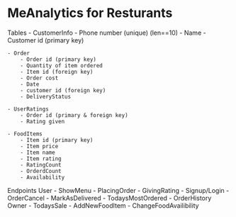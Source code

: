 # MeAnalytics for Resturants

Tables
    - CustomerInfo
        - Phone number (unique) (len==10)
        - Name
        - Customer id (primary key)
        
    - Order
        - Order id (primary key)
        - Quantity of item ordered
        - Item id (foreign key)
        - Order cost
        - Date
        - customer id (foreign key)
        - DeliveryStatus
        
    - UserRatings
        - Order id (primary & foreign key)
        - Rating given
        
    - FoodItems
        - Item id (primary key)
        - Item price
        - Item name
        - Item rating
        - RatingCount
        - OrderdCount
        - Availability

Endpoints
    User
        - ShowMenu
        - PlacingOrder
        - GivingRating
        - Signup/Login
        - OrderCancel
        - MarkAsDelivered
        - TodaysMostOrdered
        - OrderHistory
    Owner
        - TodaysSale
        - AddNewFoodItem
        - ChangeFoodAvailibility